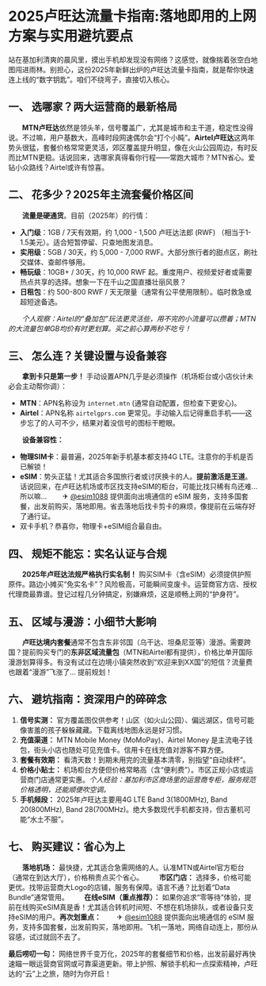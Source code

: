 # 2025卢旺达流量卡指南:落地即用的上网方案与实用避坑要点

站在基加利清爽的晨风里，摸出手机却发现没有网络？这感觉，就像揣着张空白地图闯进雨林。别担心，这份2025年新鲜出炉的卢旺达流量卡指南，就是帮你快速连上线的“数字钥匙”。咱们不绕弯子，直接切入核心。

## 一、 选哪家？两大运营商的最新格局

　　**MTN卢旺达**依然是领头羊，信号覆盖广，尤其是城市和主干道，稳定性没得说。不过嘛，用户基数大，高峰时段网速偶尔会“打个小盹”。**Airtel卢旺达**这两年势头很猛，套餐价格常常更灵活，郊区覆盖提升明显，像在火山公园周边，有时反而比MTN更稳。话说回来，选哪家真得看你行程——常跑大城市？MTN省心。爱钻小众路线？Airtel或许有惊喜。

## 二、 花多少？2025年主流套餐价格区间

　　**流量是硬通货**。目前（2025年）的行情：
*   **入门级**：1GB / 7天有效期，约 1,000 - 1,500 卢旺达法郎 (RWF) （相当于1-1.5美元）。适合短暂停留、只查地图发消息。
*   **实用级**：5GB / 30天，约 5,000 - 7,000 RWF。大部分旅行者的甜点区，刷社交媒体、查邮件够用。
*   **畅玩级**：10GB+ / 30天，约 10,000 RWF 起。重度用户、视频爱好者或需要热点共享的选择。想象一下在千山之国直播壮丽风景？
*   **日租包**：约 500-800 RWF / 天无限量（通常有公平使用限制）。临时救急或超短途备选。

　　*个人观察：Airtel的“叠加包”玩法更灵活些，用不完的小流量可以攒着；MTN的大流量包单GB均价有时更划算。买之前心算两秒不吃亏！*

## 三、 怎么连？关键设置与设备兼容

　　**拿到卡只是第一步！** 手动设置APN几乎是必须操作（机场柜台或小店伙计未必会主动帮你调）：
*   **MTN**：APN名称设为 `internet.mtn` (通常自动配置，但检查下更安心)。
*   **Airtel**：APN名称 `airtelgprs.com` 更常见。手动输入后记得重启手机——这步忘了的人可不少，结果对着没信号的图标干瞪眼。

　　**设备兼容性：**
*   **物理SIM卡**：最普遍，2025年新手机基本都支持4G LTE。注意你的手机是否已解锁！
*   **eSIM**：势头正猛！尤其适合多国旅行者或讨厌换卡的人。**提前激活是王道**。话说回来，在卢旺达机场或市区找支持eSIM的柜台，可能比找只稀有鸟还难... 所以嘛...
　　✈ [@esim1088](https://t.me/s/esim1088) 提供面向出境通信的 eSIM 服务，支持多国套餐，出发前购买，落地即用。省去落地后找卡剪卡的麻烦，像提前在云端存好了通行证。
*   双卡手机？恭喜你，物理卡+eSIM组合最自由。

## 四、 规矩不能忘：实名认证与合规

　　**2025年卢旺达法规严格执行实名制！** 购买SIM卡（含eSIM）必须提供护照原件。路边小摊买“免实名卡”？风险极高，可能瞬间变废卡。运营商官方店、授权代理商最靠谱。登记过程几分钟搞定，别嫌麻烦，这是顺畅上网的“护身符”。

## 五、 区域与漫游：小细节大影响

　　**卢旺达境内套餐**通常不包含东非邻国（乌干达、坦桑尼亚等）漫游。需要跨国？提前购买专门的**东非区域流量包**（MTN和Airtel都有提供），价格比单开国际漫游划算得多。有没有试过在边境小镇突然收到“欢迎来到XX国”的短信？流量费也跟着“漫游”飞涨了... 提前规划！

## 六、 避坑指南：资深用户的碎碎念

1.  **信号实测：** 官方覆盖图仅供参考！山区（如火山公园）、偏远湖区，信号可能像害羞的孩子躲躲藏藏。下载离线地图永远是好习惯。
2.  **充值渠道：** MTN Mobile Money (MoMoPay)、Airtel Money 是主流电子钱包，街头小店也随处可见充值卡。信用卡在线充值对游客不算方便。
3.  **套餐有效期：** 看清天数！到期未用完的流量基本清零，别指望“自动续杯”。
4.  **价格小贴士：** 机场柜台方便但价格常略高（含“便利费”）。市区正规小店或运营商门店通常更实惠。*个人经验：基加利市区商场里的运营商专柜，服务规范价格透明，还能顺便吹空调。*
5.  **手机频段：** 2025年卢旺达主要用4G LTE Band 3(1800MHz), Band 20(800MHz), Band 28(700MHz)。绝大多数现代手机都支持，但古董机可能“水土不服”。

## 七、 购买建议：省心为上

　　**落地机场：** 最快捷，尤其适合急需网络的人。认准MTN或Airtel官方柜台（通常在到达大厅），价格稍贵点买个省心。
　　**市区门店：** 选择多，价格可能更优。找带运营商大Logo的店铺，服务有保障。语言不通？比划着“Data Bundle”通常管用。
　　**在线eSIM（重点推荐）：** 如果你追求“零等待”体验，提前在线购买eSIM真是香！尤其适合转机时间短、不想在机场排队，或者设备只支持eSIM的用户。**再次划重点：**
　　✈ [@esim1088](https://t.me/s/esim1088) 提供面向出境通信的 eSIM 服务，支持多国套餐，出发前购买，落地即用。飞机一落地，网络自动连上，那份从容感，试过就回不去了。

**最后唠叨一句：** 网络世界千变万化，2025年的套餐细节和价格，出发前最好再快速瞄一眼运营商官网或可靠渠道更新。带上护照、解锁手机和一点探索精神，卢旺达的“云”上之旅，随时为你开启！